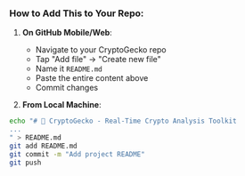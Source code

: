 
### How to Add This to Your Repo:

1. **On GitHub Mobile/Web**:
   - Navigate to your CryptoGecko repo
   - Tap "Add file" → "Create new file"
   - Name it `README.md`
   - Paste the entire content above
   - Commit changes

2. **From Local Machine**:
```bash
echo "# 🦎 CryptoGecko - Real-Time Crypto Analysis Toolkit
...
" > README.md
git add README.md
git commit -m "Add project README"
git push